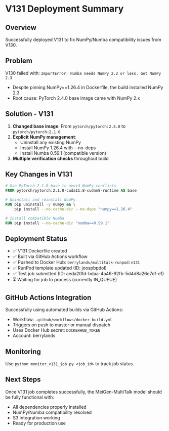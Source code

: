 # V131 Deployment Summary

## Overview
Successfully deployed V131 to fix NumPy/Numba compatibility issues from V130.

## Problem
V130 failed with: `ImportError: Numba needs NumPy 2.2 or less. Got NumPy 2.3`
- Despite pinning NumPy==1.26.4 in Dockerfile, the build installed NumPy 2.3
- Root cause: PyTorch 2.4.0 base image came with NumPy 2.x

## Solution - V131
1. **Changed base image**: From `pytorch/pytorch:2.4.0` to `pytorch/pytorch:2.1.0`
2. **Explicit NumPy management**:
   - Uninstall any existing NumPy
   - Install NumPy 1.26.4 with --no-deps
   - Install Numba 0.59.1 (compatible version)
3. **Multiple verification checks** throughout build

## Key Changes in V131
```dockerfile
# Use PyTorch 2.1.0 base to avoid NumPy conflicts
FROM pytorch/pytorch:2.1.0-cuda11.8-cudnn8-runtime AS base

# Uninstall and reinstall NumPy
RUN pip uninstall -y numpy && \
    pip install --no-cache-dir --no-deps "numpy==1.26.4"

# Install compatible Numba
RUN pip install --no-cache-dir "numba==0.59.1"
```

## Deployment Status
- ✅ V131 Dockerfile created
- ✅ Built via GitHub Actions workflow
- ✅ Pushed to Docker Hub: `berrylands/multitalk-runpod:v131`
- ✅ RunPod template updated (ID: joospbpdol)
- ✅ Test job submitted (ID: aeda20fd-bdaa-4a46-92fb-5d4d8a26e7df-e1)
- ⏳ Waiting for job to process (currently IN_QUEUE)

## GitHub Actions Integration
Successfully using automated builds via GitHub Actions:
- Workflow: `.github/workflows/docker-build.yml`
- Triggers on push to master or manual dispatch
- Uses Docker Hub secret: `DOCKERHUB_TOKEN`
- Account: berrylands

## Monitoring
Use `python monitor_v131_job.py <job_id>` to track job status.

## Next Steps
Once V131 job completes successfully, the MeiGen-MultiTalk model should be fully functional with:
- All dependencies properly installed
- NumPy/Numba compatibility resolved
- S3 integration working
- Ready for production use